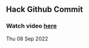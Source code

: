 
 ## Hack Github Commit 
 ### Watch video <a href="https://www.youtube.com">here</a> 
 Thu 08 Sep 2022 
